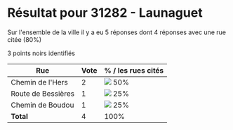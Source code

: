 # Résultat pour 31282 - Launaguet

Sur l'ensemble de la ville il y a eu 5 réponses dont 4 réponses avec une rue citée (80%)

3 points noirs identifiés

| Rue | Vote | % / les rues cités|
|-----|------|-------------------|
| Chemin de l'Hers | 2 | <img src="../../img/bar_50.gif" />&nbsp;50%|
| Route de Bessières | 1 | <img src="../../img/bar_25.gif" />&nbsp;25%|
| Chemin de Boudou | 1 | <img src="../../img/bar_25.gif" />&nbsp;25%|
| **Total** | 4 | 100%|

